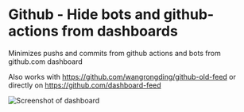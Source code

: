 # Github - Hide bots and github-actions from dashboards

Minimizes pushs and commits from github actions and bots from github.com dashboard

Also works with https://github.com/wangrongding/github-old-feed or directly on https://github.com/dashboard-feed

![Screenshot of dashboard](https://raw.githubusercontent.com/cvzi/Userscripts/master/Github%20-%20Hide%20bots/screenshot.png "Collapsed commits on dashboard")
